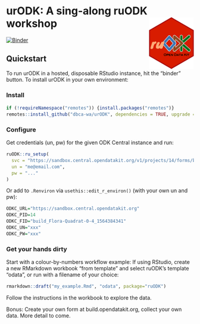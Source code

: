 
<!-- README.md is generated from README.Rmd. Please edit that file -->

# urODK: A sing-along ruODK workshop <img src="man/figures/ruODK.png" align="right" alt="Are you ODK?" width="120" />

<!-- badges: start -->

[![Binder](https://mybinder.org/badge_logo.svg)](https://mybinder.org/v2/gh/dbca-wa/urODK/master?urlpath=rstudio)
<!-- badges: end -->

## Quickstart

To run urODK in a hosted, disposable RStudio instance, hit the “binder”
button. To install urODK in your own environment:

### Install

``` r
if (!requireNamespace("remotes")) {install.packages("remotes")}
remotes::install_github("dbca-wa/urODK", dependencies = TRUE, upgrade = "ask")
```

### Configure

Get credentials (un, pw) for the given ODK Central instance and run:

``` r
ruODK::ru_setup(
  svc = "https://sandbox.central.opendatakit.org/v1/projects/14/forms/build_Flora-Quadrat-0-4_1564384341.svc", 
  un = "me@email.com", 
  pw = "..."
)
```

Or add to `.Renviron` via `usethis::edit_r_environ()` (with your own un
and pw):

``` r
ODKC_URL="https://sandbox.central.opendatakit.org"
ODKC_PID=14
ODKC_FID="build_Flora-Quadrat-0-4_1564384341"
ODKC_UN="xxx"
ODKC_PW="xxx"
```

### Get your hands dirty

Start with a colour-by-numbers workflow example: If using RStudio,
create a new RMarkdown workbook “from template” and select ruODK’s
template “odata”, or run with a filename of your choice:

``` r
rmarkdown::draft("my_example.Rmd", "odata", package="ruODK")
```

Follow the instructions in the workbook to explore the data.

Bonus: Create your own form at build.opendatakit.org, collect your own
data. More detail to come.

